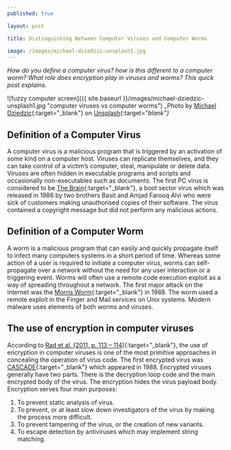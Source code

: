 ```yaml
---
published: true

layout: post

title: Distinguishing Between Computer Viruses and Computer Worms

image: /images/michael-dziedzic-unsplash1.jpg
---
```


_How do you define a computer virus? how is this different to a computer worm? What role does encryption play in viruses and worms? This quick post explains._

![fuzzy computer screen]({{ site.baseurl }}/images/michael-dziedzic-unsplash1.jpg "computer viruses vs computer worms") 
_Photo by [Michael Dziedzic](https://unsplash.com/@lazycreekimages){:target="_blank"}  on [Unsplash](https://unsplash.com/s/photos/computer-virus){:target="_blank"}_   

## Definition of a Computer Virus
A computer virus is a malicious program that is triggered by an activation of some kind on a computer host. Viruses can replicate themselves, and they can take control of a victim’s computer, steal, manipulate or delete data. Viruses are often hidden in executable programs and scripts and occasionally non-executables such as documents. The first PC virus is considered to be [The Brain](https://en.wikipedia.org/wiki/Brain_(computer_virus)){:target="_blank"}, a boot sector virus which was released in 1986 by two brothers Basit and Amjad Farooq Alvi who were sick of customers making unauthorised copies of their software.  The virus contained a copyright message but did not perform any malicious actions. 

## Definition of a Computer Worm
A worm is a malicious program that can easily and quickly propagate itself to infect many computers systems in a short period of time. Whereas some action of a user is required to initiate a computer virus, worms can self-propagate over a network without the need for any user interaction or a triggering event. Worms will often use a remote code execution exploit as a way of spreading throughout a network. The first major attack on the internet was the [Morris Worm](https://en.wikipedia.org/wiki/Morris_worm){:target="_blank"} in 1988. The worm used a remote exploit in the Finger and Mail services on Unix systems.  Modern malware uses elements of both worms and viruses. 
## The use of encryption in computer viruses
According to [Rad et al. (2011, p. 113 – 114)](https://arxiv.org/ftp/arxiv/papers/1104/1104.1070.pdf){:target="_blank"}, the use of encryption in computer viruses is one of the most primitive approaches in concealing the operation of virus code. The first encrypted virus was [CASCADE](https://en.wikipedia.org/wiki/Cascade_(computer_virus)){:target="_blank"} which appeared in 1988.  Encrypted viruses generally have two parts. There is the decryption loop code and the main encrypted body of the virus. The encryption hides the virus payload body. Encryption serves four main purposes:
1. To prevent static analysis of virus.
1. To prevent, or at least slow down investigators of the virus by making the process more difficult. 
1. To prevent tampering of the virus, or the creation of new variants. 
1. To escape detection by antiviruses which may implement string matching. 
